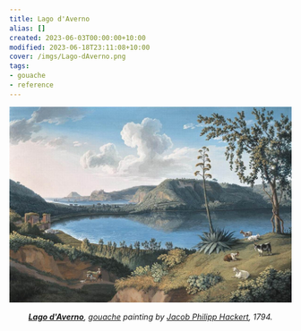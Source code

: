 ```yaml
---
title: Lago d'Averno
alias: []
created: 2023-06-03T00:00:00+10:00
modified: 2023-06-18T23:11:08+10:00
cover: /imgs/Lago-dAverno.png
tags:
- gouache
- reference
---
```


![Lago d'Averno](imgs/lago-daverno.png)
*<center>**[Lago d'Averno](https://en.wikipedia.org/wiki/Lago_d%27Averno "Lago d'Averno")**, [gouache](gouache.md) painting by [Jacob Philipp Hackert](https://en.wikipedia.org/wiki/Jacob_Philipp_Hackert "Jacob Philipp Hackert"), 1794.</center>*